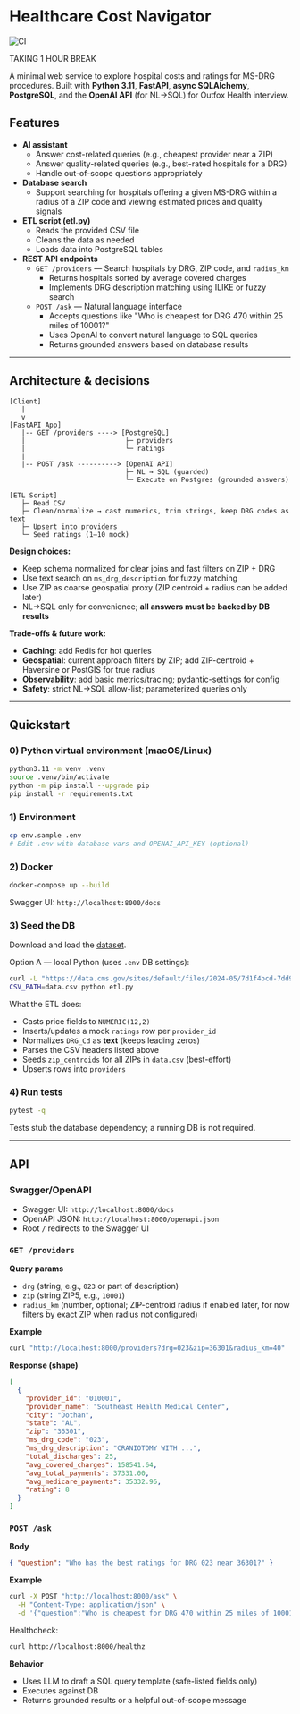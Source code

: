 # Healthcare Cost Navigator

![CI](https://github.com/agurod42/outfox-health/actions/workflows/ci.yml/badge.svg)

TAKING 1 HOUR BREAK

A minimal web service to explore hospital costs and ratings for MS-DRG procedures. Built with **Python 3.11**, **FastAPI**, **async SQLAlchemy**, **PostgreSQL**, and the **OpenAI API** (for NL→SQL) for Outfox Health interview.

## Features

- **AI assistant**
  - Answer cost-related queries (e.g., cheapest provider near a ZIP)
  - Answer quality-related queries (e.g., best-rated hospitals for a DRG)
  - Handle out-of-scope questions appropriately
- **Database search**
  - Support searching for hospitals offering a given MS-DRG within a radius of a ZIP code and viewing estimated prices and quality signals
- **ETL script (etl.py)**
  - Reads the provided CSV file
  - Cleans the data as needed
  - Loads data into PostgreSQL tables
- **REST API endpoints**
  - `GET /providers` — Search hospitals by DRG, ZIP code, and `radius_km`
    - Returns hospitals sorted by average covered charges
    - Implements DRG description matching using ILIKE or fuzzy search
  - `POST /ask` — Natural language interface
    - Accepts questions like "Who is cheapest for DRG 470 within 25 miles of 10001?"
    - Uses OpenAI to convert natural language to SQL queries
    - Returns grounded answers based on database results

---

## Architecture & decisions

```
[Client]
   |
   v
[FastAPI App]
   |-- GET /providers ----> [PostgreSQL]
   |                         ├─ providers
   |                         └─ ratings
   |
   |-- POST /ask ----------> [OpenAI API]
                             ├─ NL → SQL (guarded)
                             └─ Execute on Postgres (grounded answers)

[ETL Script]
   ├─ Read CSV
   ├─ Clean/normalize → cast numerics, trim strings, keep DRG codes as text
   ├─ Upsert into providers
   └─ Seed ratings (1–10 mock)
```

**Design choices:**
- Keep schema normalized for clear joins and fast filters on ZIP + DRG
- Use text search on `ms_drg_description` for fuzzy matching
- Use ZIP as coarse geospatial proxy (ZIP centroid + radius can be added later)
- NL→SQL only for convenience; **all answers must be backed by DB results**

**Trade-offs & future work:**
- **Caching**: add Redis for hot queries
- **Geospatial**: current approach filters by ZIP; add ZIP-centroid + Haversine or PostGIS for true radius
- **Observability**: add basic metrics/tracing; pydantic-settings for config
- **Safety**: strict NL→SQL allow-list; parameterized queries only

---

## Quickstart

### 0) Python virtual environment (macOS/Linux)

```bash
python3.11 -m venv .venv
source .venv/bin/activate
python -m pip install --upgrade pip
pip install -r requirements.txt
```

### 1) Environment

```bash
cp env.sample .env
# Edit .env with database vars and OPENAI_API_KEY (optional)
```

### 2) Docker

```bash
docker-compose up --build
```

Swagger UI: `http://localhost:8000/docs`

### 3) Seed the DB

Download and load the [dataset](https://catalog.data.gov/dataset/medicare-inpatient-hospitals-by-provider-and-service-9af02/resource/e51cf14c-615a-4efe-ba6b-3a3ef15dcfb0).

Option A — local Python (uses `.env` DB settings):
```bash
curl -L "https://data.cms.gov/sites/default/files/2024-05/7d1f4bcd-7dd9-4fd1-aa7f-91cd69e452d3/MUP_INP_RY24_P03_V10_DY22_PrvSvc.CSV" -o data.csv
CSV_PATH=data.csv python etl.py
```

What the ETL does:
- Casts price fields to `NUMERIC(12,2)`
- Inserts/updates a mock `ratings` row per `provider_id`
- Normalizes `DRG_Cd` as **text** (keeps leading zeros)
- Parses the CSV headers listed above
- Seeds `zip_centroids` for all ZIPs in `data.csv` (best-effort)
- Upserts rows into `providers`

### 4) Run tests

```bash
pytest -q
```
Tests stub the database dependency; a running DB is not required.

---

## API

### Swagger/OpenAPI

- Swagger UI: `http://localhost:8000/docs`
- OpenAPI JSON: `http://localhost:8000/openapi.json`
- Root `/` redirects to the Swagger UI

### `GET /providers`

**Query params**
- `drg` (string, e.g., `023` or part of description)
- `zip` (string ZIP5, e.g., `10001`)
- `radius_km` (number, optional; ZIP-centroid radius if enabled later, for now filters by exact ZIP when radius not configured)

**Example**
```bash
curl "http://localhost:8000/providers?drg=023&zip=36301&radius_km=40"
```

**Response (shape)**
```json
[
  {
    "provider_id": "010001",
    "provider_name": "Southeast Health Medical Center",
    "city": "Dothan",
    "state": "AL",
    "zip": "36301",
    "ms_drg_code": "023",
    "ms_drg_description": "CRANIOTOMY WITH ...",
    "total_discharges": 25,
    "avg_covered_charges": 158541.64,
    "avg_total_payments": 37331.00,
    "avg_medicare_payments": 35332.96,
    "rating": 8
  }
]
```

### `POST /ask`

**Body**
```json
{ "question": "Who has the best ratings for DRG 023 near 36301?" }
```

**Example**
```bash
curl -X POST "http://localhost:8000/ask" \
  -H "Content-Type: application/json" \
  -d '{"question":"Who is cheapest for DRG 470 within 25 miles of 10001?"}'
```

Healthcheck:
```bash
curl http://localhost:8000/healthz
```

**Behavior**
- Uses LLM to draft a SQL query template (safe-listed fields only)
- Executes against DB
- Returns grounded results or a helpful out-of-scope message
